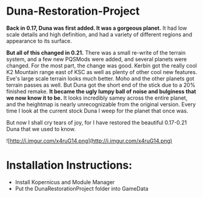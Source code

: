 # Duna-Restoration-Project

**Back in 0.17, Duna was first added. It was a gorgeous planet.** It had low scale details and high definition, and had a variety of different regions and appearance to its surface.

**But all of this changed in 0.21.** There was a small re-write of the terrain system, and a few new PQSMods were added, and several planets were changed. For the most part, the change was good. Kerbin got the really cool K2 Mountain range east of KSC as well as plenty of other cool new features. Eve's large scale terrain looks much better. Moho and the other planets got terrain passes as well. But Duna got the short end of the stick due to a 20% finished remake. **It became the ugly lumpy ball of noise and bulginess that we now know it to be.** It looks incredibly samey across the entire planet, and the heightmap is nearly unrecognizable from the original version. Every time I look at the current stock Duna I weep for the planet that once was.

But now I shall cry tears of joy, for I have restored the beautiful 0.17-0.21 Duna that we used to know.

![http://i.imgur.com/x4ruG14.png](http://i.imgur.com/x4ruG14.png)

# Installation Instructions: 

* Install Kopernicus and Module Manager 
* Put the DunaRestorationProject folder into GameData
